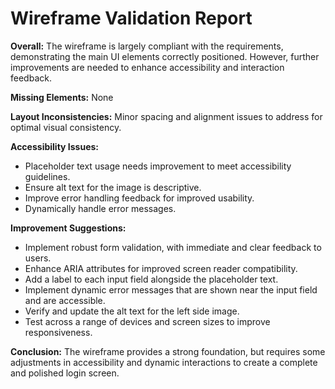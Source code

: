 # Wireframe Validation Report

**Overall:** The wireframe is largely compliant with the requirements, demonstrating the main UI elements correctly positioned. However, further improvements are needed to enhance accessibility and interaction feedback.  

**Missing Elements:** None

**Layout Inconsistencies:** Minor spacing and alignment issues to address for optimal visual consistency.

**Accessibility Issues:** 
*   Placeholder text usage needs improvement to meet accessibility guidelines.
*   Ensure alt text for the image is descriptive. 
*   Improve error handling feedback for improved usability.
*   Dynamically handle error messages.

**Improvement Suggestions:**
*   Implement robust form validation, with immediate and clear feedback to users.
*   Enhance ARIA attributes for improved screen reader compatibility.
*   Add a label to each input field alongside the placeholder text.
*   Implement dynamic error messages that are shown near the input field and are accessible.
*   Verify and update the alt text for the left side image.
*   Test across a range of devices and screen sizes to improve responsiveness.

**Conclusion:** The wireframe provides a strong foundation, but requires some adjustments in accessibility and dynamic interactions to create a complete and polished login screen.